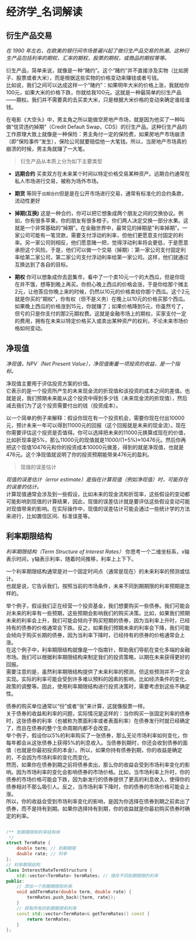 # 经济学_名词解读

## 衍生产品交易   

*在 1990 年左右，在欧美的银行间市场普遍兴起了做衍生产品交易的热潮。这种衍生产品包括利率的期权，汇率的期权，股票的期权，或商品的期权等等。*   

衍生产品，简单来说，就像是一种“赌约”。这个“赌约”并不直接涉及实物（比如房子、股票或者大米），而是根据这些实物的价格变动来赚钱或者亏钱。   
比如说，我们之间可以达成这样一个“赌约”：如果明年大米的价格上涨，我就给你100元，如果大米的价格下跌，你就给我100元。这就是一种最简单的衍生产品——期权。我们并不需要真的去买卖大米，只是根据大米价格的变动来确定谁给谁钱。    

在电影《大空头》中，男主角之所以能做空房地产市场，就是因为他买了一种叫做“信贷违约掉期”（Credit Default Swap，CDS）的衍生产品。这种衍生产品的工作原理大致上就像是一种保险：男主角付一定的保险费，如果房地产市场崩溃（即“保险事件”发生），保险公司就要赔偿他一大笔钱。所以，当房地产市场真的崩溃的时候，男主角就赚了一大笔。   


> 衍生产品从本质上分为如下主要类型       

* **远期合约** 买卖双方在未来某个时间以特定价格交易某种资产。远期合约通常在私人市场进行交易，被称为场外市场。 
* **期货** 等同于`远期合约`但是是在公开市场进行交易，通常有标准化的合约条款，流动性更好   
* **掉期(互换)** 这是一种合约，你可以把它想象成两个朋友之间的交换协议。例如，你有很多苹果，你的朋友有很多橙子。你们两人决定交换一部分水果。这就是一个非常基础的“掉期”。在金融世界中，最常见的掉期是"利率掉期"。一家公司可能有一笔贷款，需要支付浮动的利率，但他们更愿意支付固定的利率。另一家公司则相反，他们愿意赌一把，觉得浮动利率将会更低，于是愿意承担这个风险。于是，他们可以做一个交易（掉期）：第一家公司支付固定利率给第二家公司，第二家公司支付浮动利率给第一家公司。这样，他们就通过互换达到了各自的目标。   

* **期权** 你可以想象成你去逛集市，看中了一个卖10元一个的大西瓜，但是你现在并不饿，想等到晚上再买。你担心晚上西瓜的价格会涨，于是你给那个摊主2元，让他答应你晚上来的时候，仍然以10元的价格卖给你那个西瓜。这个2元就是你买的"期权"，你有权（但不是义务）在晚上以10元的价格买那个西瓜。如果晚上西瓜的价格涨到15元，你就赚了；如果价格降到5元，你虽然亏了，但亏的只是你支付的那2元期权费。这就是金融市场上的期权，买家支付一定的费用，拥有在未来以特定价格买入或卖出某种资产的权利，不论未来市场价格如何变动。

## 净现值   

*净现值，NPV（Net Present Value），净现值衡量一项投资的收益，是一个指标。*       

净现值主要用于评估投资方案的价值。  
它表示的是一个投资所产生的未来现金流的折现值和该投资的成本之间的差值。也就是说，我们预期未来能从这个投资中得到多少钱（未来现金流的折现值），然后减去我们为了这个投资需要付出的钱（投资成本）。   

以一个简单的例子来解释：假设你现在有一个投资机会，需要你现在付出10000元，预计未来一年可以得到11000元的回报（这个回报就是未来的现金流）。现在你需要评估这个投资是否值得。你可以选择把未来的11000元换算成现在的价值，比如折现率是5%，那么11000元的现值就是11000/(1+5%)≈10476元。然后你再把这个现值10476元和你的投资成本10000元做差，得到的就是净现值，也就是476元。这个净现值就说明了你的投资预期能带来476元的盈利。    

> 现值的误差估计   

*现值的误差估计（error estimate）是指在计算现值（例如净现值）时，可能存在的误差的估计。*   
计算现值通常会涉及到一些假设，比如未来的现金流和折现率，这些假设的变动都可能影响到现值的计算结果，因此，现值的误差估计就是要评估这些假设变动可能对现值带来的影响。在实际操作中，现值的误差估计可能会通过一些统计学的方法来进行，比如置信区间、标准误差等。   



## 利率期限结构

*利率期限结构（Term Structure of Interest Rates）* 
你思考一个二维坐标系，x轴表示时间，y轴表示利率，随着时间推移，利率上上下下。   

一个利率期限结构通常是对一个固定时间点（通常是现在）的未来利率的预测或估计。  
也就是说，它告诉我们，按照当前的市场条件，未来不同到期期限的利率预期是怎样的。       

举个例子，假设我们正在经营一个投资基金，我们想要购买一些债券。我们可能会对未来的利率有一些预期，这些预期会影响我们的购买决策。比如，如果我们预期未来的利率会上升，我们可能会倾向于购买短期的债券，因为当利率上升时，已经持有的债券的价格通常会下跌。反之，如果我们预期未来的利率会下降，我们可能会倾向于购买长期的债券，因为当利率下降时，已经持有的债券的价格通常会上涨。   
在这个例子中，利率期限结构就像是一个指南针，帮助我们导航在变化多端的金融市场。我们可以根据利率期限结构来制定我们的投资策略，以期在未来获得更好的回报。     
需要注意的是，虽然利率期限结构提供了未来利率的预测，但这些预测并不一定会实现。实际的利率可能会受到许多难以预料的因素的影响，比如经济条件的变化、政策的调整等。因此，使用利率期限结构进行投资决策时，需要考虑到这些不确定性。   

债券的购买单位通常以“份”或者“张”来计算，这就像股票一样。      
关于债券的收益和利率的问题，实际情况是这样的：当你购买一张固定利率的债券时，这张债券的利率（也被称为票面利率或者表面利率）在债券发行时就已经确定了，而且在债券的整个生命周期内都不会改变。   
举个例子，假设你以5%的利率购买了一张债券，那么无论市场利率如何变化，你每年都会从这张债券上获得5%的利息收入。当债券到期时，你还会收到债券的面值（也就是你最初投资的本金）。所以，如果你持有债券到期，你的收益是确定的，不会因为市场利率的变化而变化。   
然而，如果你在债券到期之前将债券卖出，那么你的收益会受到市场利率变化的影响。因为市场利率的变化会影响债券的市场价格。比如，当市场利率上升时，你的债券的市场价格可能会下跌，因为新发行的债券提供了更高的利息收入，使得你的债券相对不那么吸引人。反之，当市场利率下降时，你的债券的市场价格可能会上涨。    
所以，你的收益会受到市场利率变化的影响，是因为你选择在债券到期之前卖出了债券，而不是持有到期。如果你选择持有到期，你的收益就是你最初购买债券时确定的利率。    

```cpp

/** 到期期限和利率结构体
 */
struct TermRate {
    double term; // 到期期限
    double rate; // 利率
};
// 利率期限结构
class InterestRateTermStructure {
    std::vector<TermRate> termRates; // 储存不同到期期限的利率
public:
    // 添加一个到期期限和利率
    void addTermRate(double term, double rate) {
        termRates.push_back({term, rate});
    }
    // 获取所有的到期期限和利率
    const std::vector<TermRate>& getTermRates() const {
        return termRates;
    }
};
```




